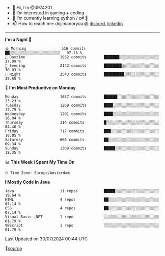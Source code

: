 - 👋 Hi, I’m @0974201
- 👀 I’m interested in gaming + coding
- 🌱 I’m currently learning python / c# 🐍
- 📫 How to reach me: dojimanoryuu @ [discord](https://discord.com "please let me know that you found me on github"), [linkedin](https://www.linkedin.com/in/sonprakiki/)  

<!---
0974201/0974201 is a ✨ special ✨ repository because its `README.md` (this file) appears on your GitHub profile.
You can click the Preview link to take a look at your changes.
--->

----
<!--START_SECTION:waka-->
**I'm a Night 🦉** 

```text
🌞 Morning                516 commits         ██░░░░░░░░░░░░░░░░░░░░░░░   07.23 % 
🌆 Daytime                1932 commits        ███████░░░░░░░░░░░░░░░░░░   27.09 % 
🌃 Evening                2142 commits        ████████░░░░░░░░░░░░░░░░░   30.03 % 
🌙 Night                  2543 commits        █████████░░░░░░░░░░░░░░░░   35.65 % 
```
📅 **I'm Most Productive on Monday** 

```text
Monday                   1657 commits        ██████░░░░░░░░░░░░░░░░░░░   23.23 % 
Tuesday                  1269 commits        ████░░░░░░░░░░░░░░░░░░░░░   17.79 % 
Wednesday                1201 commits        ████░░░░░░░░░░░░░░░░░░░░░   16.84 % 
Thursday                 314 commits         █░░░░░░░░░░░░░░░░░░░░░░░░   04.40 % 
Friday                   717 commits         ███░░░░░░░░░░░░░░░░░░░░░░   10.05 % 
Saturday                 666 commits         ██░░░░░░░░░░░░░░░░░░░░░░░   09.34 % 
Sunday                   1309 commits        █████░░░░░░░░░░░░░░░░░░░░   18.35 % 
```


📊 **This Week I Spent My Time On** 

```text
🕑︎ Time Zone: Europe/Amsterdam
```

**I Mostly Code in Java** 

```text
Java                     11 repos            █████░░░░░░░░░░░░░░░░░░░░   19.64 % 
HTML                     4 repos             ██░░░░░░░░░░░░░░░░░░░░░░░   07.14 % 
CSS                      4 repos             ██░░░░░░░░░░░░░░░░░░░░░░░   07.14 % 
Visual Basic .NET        1 repo              ░░░░░░░░░░░░░░░░░░░░░░░░░   01.79 % 
VBScript                 1 repo              ░░░░░░░░░░░░░░░░░░░░░░░░░   01.79 % 
```




 Last Updated on 30/07/2024 00:44 UTC
<!--END_SECTION:waka-->
🔗[source](https://github.com/anmol098/waka-readme-stats/)
